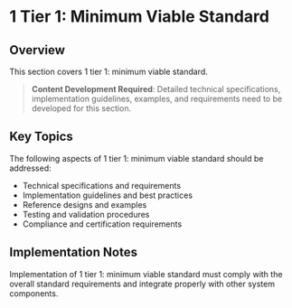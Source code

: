 # 1 Tier 1: Minimum Viable Standard

## Overview

This section covers 1 tier 1: minimum viable standard.

> **Content Development Required**: Detailed technical specifications, implementation guidelines, examples, and requirements need to be developed for this section.

## Key Topics

The following aspects of 1 tier 1: minimum viable standard should be addressed:

- Technical specifications and requirements
- Implementation guidelines and best practices
- Reference designs and examples
- Testing and validation procedures
- Compliance and certification requirements

## Implementation Notes

Implementation of 1 tier 1: minimum viable standard must comply with the overall standard requirements and integrate properly with other system components.

